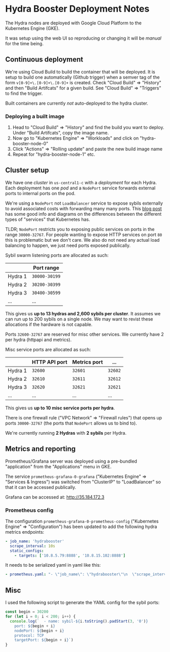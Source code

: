 # Hydra Booster Deployment Notes

The Hydra nodes are deployed with Google Cloud Platform to the Kubernetes Engine (GKE).

It was setup using the web UI so reproducing or changing it will be _manual_ for the time being.

## Continuous deployment

We're using Cloud Build to build the container that will be deployed. It is setup to build one automatically (Github trigger) when a semver tag of the form `v[0-9]+\.[0-9]+\.[0-9]+` is created. Check "Cloud Build" => "History" and then "Build Artifcats" for a given build. See "Cloud Build" => "Triggers" to find the trigger.

Built containers are currently _not_ auto-deployed to the hydra cluster.

### Deploying a built image

1. Head to "Cloud Build" => "History" and find the build you want to deploy. Under "Build Artifcats", copy the image name.
1. Now go to "Kubernetes Engine" => "Workloads" and click on "hydra-booster-node-0"
1. Click "Actions" => "Rolling update" and paste the new build image name
1. Repeat for "hydra-booster-node-1" etc.

## Cluster setup

We have one _cluster_  in `us-central1-c` with a _deployment_ for each Hydra. Each deployment has one _pod_ and a `NodePort` service forwards external ports to internal ports on the pod.

We're using a `NodePort` not `LoadBalancer` service to expose sybils externally to avoid associated costs with forwarding many many ports. This [blog post](https://medium.com/google-cloud/kubernetes-nodeport-vs-loadbalancer-vs-ingress-when-should-i-use-what-922f010849e0) has some good info and diagrams on the differences between the different types of "services" that Kubernetes has.

TLDR; `NodePort` restricts you to exposing public services on ports in the range `30000-32767`. For people wanting to expose HTTP services on port `80` this is problematic but we don't care. We also do not need any actual load balancing to happen, we just need ports exposed publically.

Sybil swarm listening ports are allocated as such:

|         | Port range    |
| ------- | ------------- |
| Hydra 1 | `30000-30199` |
| Hydra 2 | `30200-30399` |
| Hydra 3 | `30400-30599` |
| ...     | ...           |

This gives us **up to 13 hydras and 2,600 sybils per cluster**. It assumes we can run up to 200 sybils on a single node. We may want to revist these allocations if the hardware is not capable.

Ports `32600-32767` are reserved for misc other services. We currently have 2 per hydra (httpapi and metrics).

Misc service ports are allocated as such:

|         | HTTP API port | Metrics port | ...     |
| ------- | ------------- | ------------ | ------- |
| Hydra 1 | `32600`       | `32601`      | `32602` |
| Hydra 2 | `32610`       | `32611`      | `32612` |
| Hydra 3 | `32620`       | `32621`      | `32621` |
| ...     | ...           | ...          | ...     |

This gives us **up to 10 misc service ports per hydra**.

There is one firewall rule ("VPC Network" => "Firewall rules") that opens up ports `30000-32767` (the ports that `NodePort` allows us to bind to).

We're currently running **2 Hydras** with **2 sybils** per Hydra.

## Metrics and reporting

Prometheus/Grafana server was deployed using a pre-bundled "application" from the "Applications" menu in GKE.

The service `prometheus-grafana-0-grafana` ("Kubernetes Engine" => "Services & Ingress") was switched from "ClusterIP" to "LoadBalancer" so that it can be accessed publically.

Grafana can be accessed at: http://35.184.172.3

### Prometheus config

The configuration `prometheus-grafana-0-prometheus-config` ("Kubernetes Engine" => "Configuration") has been updated to add the following hydra metrics endpoints:

```yaml
- job_name: 'hydrabooster'
  scrape_interval: 10s
  static_configs:
    - targets: ['10.8.5.79:8888', '10.8.15.102:8888']
```

It needs to be serialized yaml in yaml like this:

```yaml
- prometheus.yaml: "- \"job_name\": \"hydrabooster\"\n  \"scrape_interval\": \"10s\"\n  \"static_configs\":\n    - \"targets\": [\"10.8.5.79:8888\", \"10.8.15.102:8888\"]"
```

## Misc

I used the following script to generate the YAML config for the sybil ports:

```js
const begin = 30200
for (let i = 0; i < 200; i++) {
  console.log(`  - name: sybil-${i.toString().padStart(3, '0')}
    port: ${begin + i}
    nodePort: ${begin + i}
    protocol: TCP
    targetPort: ${begin + i}`)
}
```

